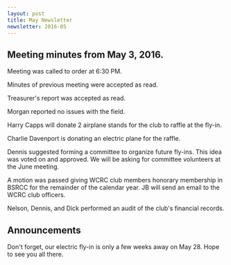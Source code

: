 ```yaml
---
layout: post
title: May Newsletter
newsletter: 2016-05
---
```

## Meeting minutes from May 3, 2016.

Meeting was called to order at 6:30 PM.

Minutes of previous meeting were accepted as read.

Treasurer's report was accepted as read.

Morgan reported no issues with the field.

Harry Capps will donate 2 airplane stands for the club to raffle at the fly-in.

Charlie Davenport is donating an electric plane for the raffle.

Dennis suggested forming a committee to organize future fly-ins. This idea was
voted on and approved. We will be asking for committee volunteers at the June
meeting.

A motion was passed giving WCRC club members honorary membership in BSRCC for
the remainder of the calendar year. JB will send an email to the WCRC club
officers.

Nelson, Dennis, and Dick performed an audit of the club's financial records.

## Announcements

Don't forget, our electric fly-in is only a few weeks away on May 28. Hope to
see you all there.

